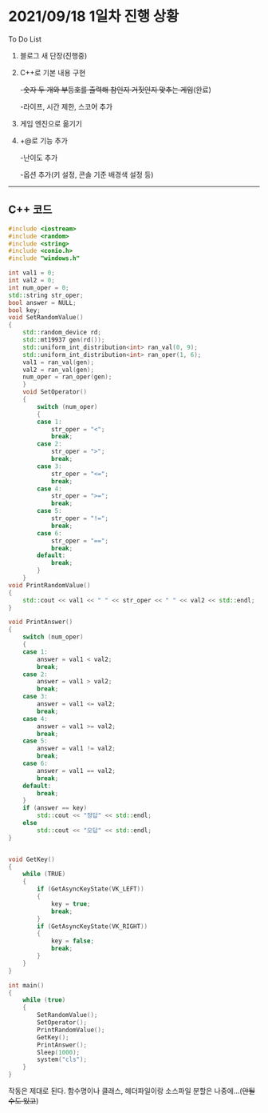 # 2021/09/18 1일차 진행 상황

To Do List

1. 블로그 새 단장(진행중)

2. C++로 기본 내용 구현

   -~~숫자 두 개와 부등호를 출력해 참인지 거짓인지 맞추는 게임~~(완료)

   -라이프, 시간 제한, 스코어 추가

3. 게임 엔진으로 옮기기

4. +@로 기능 추가

   -난이도 추가

   -옵션 추가(키 설정, 콘솔 기준 배경색 설정 등)

------

## C++ 코드

```c++
#include <iostream>
#include <random>
#include <string>
#include <conio.h>
#include "windows.h"

int val1 = 0;
int val2 = 0;
int num_oper = 0;
std::string str_oper;
bool answer = NULL;
bool key;
void SetRandomValue()
{
	std::random_device rd;
	std::mt19937 gen(rd());
	std::uniform_int_distribution<int> ran_val(0, 9);
	std::uniform_int_distribution<int> ran_oper(1, 6);
	val1 = ran_val(gen);
	val2 = ran_val(gen);
	num_oper = ran_oper(gen);
	}
	void SetOperator()
	{
		switch (num_oper)
		{
		case 1:
			str_oper = "<";
			break;
		case 2:
			str_oper = ">";
			break;
		case 3:
			str_oper = "<=";
			break;
		case 4:
			str_oper = ">=";
			break;
		case 5:
			str_oper = "!=";
			break;
		case 6:
			str_oper = "==";
			break;
		default:
			break;
		}
	}
void PrintRandomValue()
{
	std::cout << val1 << " " << str_oper << " " << val2 << std::endl;
}

void PrintAnswer()
{
	switch (num_oper)
	{
	case 1:
		answer = val1 < val2;
		break;
	case 2:
		answer = val1 > val2;
		break;
	case 3:
		answer = val1 <= val2;
		break;
	case 4:
		answer = val1 >= val2;
		break;
	case 5:
		answer = val1 != val2;
		break;
	case 6:
		answer = val1 == val2;
		break;
	default:
		break;
	}
	if (answer == key)
		std::cout << "정답" << std::endl;
	else
		std::cout << "오답" << std::endl;
}


void GetKey()
{
	while (TRUE)
	{
		if (GetAsyncKeyState(VK_LEFT))
		{
			key = true;
			break;
		}
		if (GetAsyncKeyState(VK_RIGHT))
		{
			key = false;
			break;
		}
	}
}

int main()
{
	while (true)
	{
		SetRandomValue();
		SetOperator();
		PrintRandomValue();
		GetKey();
		PrintAnswer();
		Sleep(1000);
		system("cls");
	}
}


```

작동은 제대로 된다. 함수명이나 클래스, 헤더파일이랑 소스파일 분할은 나중에...(~~안될수도 있고~~)
